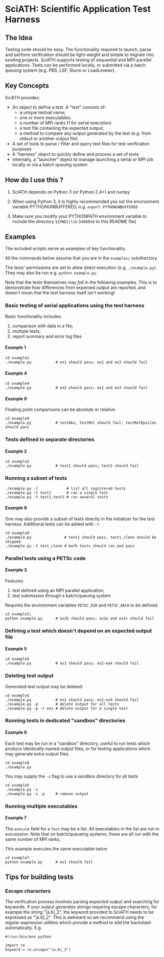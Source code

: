 # SciATH: Scientific Application Test Harness
## The Idea

Testing code should be easy. The functionality required to launch, parse and perform verification should be light-weight and simple to migrate into existing projects. SciATH supports testing of sequential and MPI-parallel applications. Tests can be performed locally, or submitted via a batch queuing system (e.g. PBS, LSF, Slurm or LoadLeveler).

## Key Concepts

SciATH provides:

* An object to define a test. A "test" consists of:
    * a unique textual name;
    * one or more executables;
    * a number of MPI ranks (1 for serial execution)
    * a text file containing the expected output;
    * a method to compare any output generated by the test (e.g. from stdout or another output file)
* A set of tools to parse / filter and query text files for test verification purposes
* A "harness" object to quickly define and process a set of tests
* Internally, a "launcher" object to manage launching a serial or MPI job locally or via a batch queuing system

## How do I use this ?

1. SciATH depends on Python 3 (or Python 2.4+) and numpy

2. When using Python 3, it is highly recommended you set the environment variable PYTHONUNBUFFERED, e.g.
```export PYTHONUNBUFFERED```

3. Make sure you modify your PYTHONPATH environment variable to include the directory ```${PWD}/lib``` (relative to this README file)

## Examples

The included scripts serve as examples of key functionality.

All the commands below assume that you are in the `examples/` subdirectory.

The tests' permissions are set to allow direct execution (e.g. `./example.py`). They may also be run e.g. `python example.py`.

Note that the tests themselves may _fail_ in the following examples. This is to
demonstrate how differences from expected output are reported, and doesn't mean
that the test harness itself isn't working!

### Basic testing of serial applications using the test harness ###

Basic functionality includes:

1. comparison with data in a file;
2. multiple tests;
3. report summary and error log files

#### Example 1

    cd example1
    ./example.py           # ex1 should pass; ex2 and ex3 should fail

#### Example 4

    cd example4
    ./example.py           # ex2 should pass; ex1 and ex3 should fail

#### Example 9

Floating point comparisons can be absolute or relative.

    cd example9
    ./example.py           # testAbs, testRel should fail; testRelEpsilon should pass

### Tests defined in separate directories
#### Example 2

    cd example2
    ./example.py           # test1 should pass; test2 should fail

### Running a subset of tests

    ./example.py -l             # list all registered tests
    ./example.py -t test1       # run a single test
    ./example.py -t test1,test2 # run several tests

#### Example 8
One may also provide a subset of tests directly in the initializer for the test
harness. Additional tests can be added with `-t`.

    cd example8
    ./example.py               # test1 should pass, test1_clone should be skipped
    ./example.py -t test_clone # both tests should run and pass

### Parallel tests using a PETSc code

#### Example 3
Features:

1. test defined using an MPI parallel application;
2. test submission through a batch/queuing system

Requires the environment variables ```PETSC_DIR``` and ```PETSC_ARCH``` to be defined.

    cd example3;
    python example.py      # ex2b should pass; ex2a and ex2c should fail

### Defining a test which doesn't depend on an expected output file

#### Example 5

    cd example5
    ./example.py           # ex1 should pass; ex2-ex4 should fail

### Deleting test output
Generated test output may be deleted:

    cd example5
    ./example.py           # ex1 should pass; ex2-ex4 should fail
    ./example.py -p        # delete output for all tests
    ./example.py -p -t ex1 # delete output for a single test

### Running tests in dedicated "sandbox" directories

#### Example 6
Each test may be run in a "sandbox" directory, useful to run tests which produce identically-named output files, or for testing applications which may generate extra output files.

    cd example6
    ./example.py

You may supply the `-s` flag to use a sandbox directory for all tests

    cd example5
    ./example.py -s
    ./example.py -s -p     # remove output

### Running multiple executables

#### Example 7
The `execute` field for a `Test` may be a list.
All executables in the list are run in succession. Note that on batch/queueing
systems, these are all run with the same number of MPI ranks.

This example executes the same executable twice:

    cd example7
    python example.py      # ex1 should fail

## Tips for building tests

### Escape characters
The verification process involves parsing expected output and searching for keywords. If your output generates strings requiring escape characters, for example the string "|a.b|_2", the keyword provided to SciATH needs to be expressed as "\|a.b\|\_2". This is awkward so we recommend using the regular expression utilities which provide a method to add the backslash automatically. E.g.

```
#!/usr/bin/env python

import re
keyword = re.escape("|a.b|_2")
```
